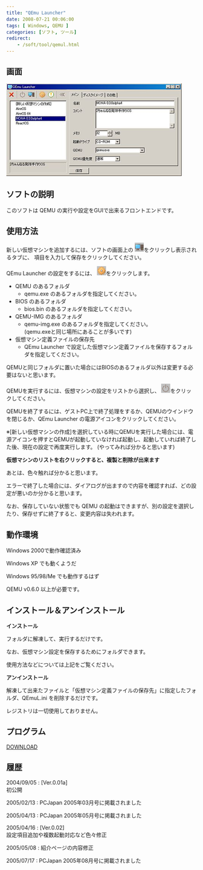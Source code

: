 ```yaml
---
title: "QEmu Launcher"
date: 2008-07-21 00:06:00
tags: [ Windows, QEMU ]
categories: [ソフト, ツール]
redirect:
    - /soft/tool/qemul.html
---
```


## 画面


![画面][1] 

 [1]: /images/2008_0721_qemul.jpg

## ソフトの説明

このソフトは QEMU の実行や設定をGUIで出来るフロントエンドです。 

## 使用方法

新しい仮想マシンを追加するには、ソフトの画面上の  ![PCアイコン(左から３番目)][2]をクリックし表示されるタブに、 項目を入力して保存をクリックしてください。 

 [2]: /images/2008_0721_ql_pc.gif

QEmu Launcher の設定をするには、 ![歯車っぽいアイコン(左から４番目)][3]をクリックします。
  


 [3]: /images/2008_0721_ql_conf.gif

  * QEMU のあるフォルダ 
      * qemu.exe のあるフォルダを指定してください。
  * BIOS のあるフォルダ 
      * bios.bin のあるフォルダを指定してください。
  * QEMU-IMG のあるフォルダ 
      * qemu-img.exe のあるフォルダを指定してください。  
        (qemu.exeと同じ場所にあることが多いです)
  * 仮想マシン定義ファイルの保存先 
      * QEmu Launcher で設定した仮想マシン定義ファイルを保存するフォルダを指定してください。

QEMUと同じフォルダに置いた場合にはBIOSのあるフォルダ以外は変更する必要はないと思います。 

QEMUを実行するには、仮想マシンの設定をリストから選択し、 ![電源アイコン(左から２番目)][4]をクリックしてください。 

 [4]: /images/2008_0721_ql_pow.gif

QEMUを終了するには、ゲストPC上で終了処理をするか、QEMUのウインドウを閉じるか、QEmu Launcher の電源アイコンをクリックしてください。
	  
※[新しい仮想マシンの作成]を選択している時にQEMUを実行した場合には、電源アイコンを押すとQEMUが起動していなければ起動し、起動していれば終了した後、現在の設定で再度実行します。 (やってみれば分かると思います) 

**仮想マシンのリストを右クリックすると、複製と削除が出来ます** 

あとは、色々触れば分かると思います。
	  
エラーで終了した場合には、ダイアログが出ますので内容を確認すれば、どの設定が悪いのか分かると思います。 

<span>なお、保存していない状態でも QEMU の起動はできますが、別の設定を選択したり、保存せずに終了すると、変更内容は失われます。
</span> 

## 動作環境

Windows 2000で動作確認済み
	  
Windows XP でも動くようだ
	  
Windows 95/98/Me でも動作するはず
	  
QEMU v0.6.0 以上が必要です。
  


## インストール＆アンインストール

**インストール**
	  
フォルダに解凍して、実行するだけです。
	  
なお、仮想マシン設定を保存するためにフォルダできます。
	  
使用方法などについては上記をご覧ください。 

**アンインストール**
	  
解凍して出来たファイルと「仮想マシン定義ファイルの保存先」に指定したフォルダ、QEmuL.ini を削除するだけです。
	  
レジストリは一切使用しておりません。 

## プログラム

[DOWNLOAD][5]
  


 [5]: http://www.vector.co.jp/soft/win95/util/se340805.html "qemul002.lzh"

## 履歴

2004/09/05
: [Ver.0.01a]<br />初公開

2005/02/13
: PCJapan 2005年03月号に掲載されました

2005/04/13
: PCJapan 2005年05月号に掲載されました

2005/04/16
: [Ver.0.02]<br />設定項目追加や複数起動対応など色々修正

2005/05/08
: 紹介ページの内容修正

2005/07/17
: PCJapan 2005年08月号に掲載されました
